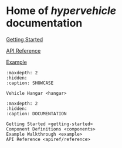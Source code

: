 # Home of *hypervehicle* documentation

[Getting Started](getting-started)

[API Reference](apiref/reference)

[Example](example)


```{toctree}
:maxdepth: 2
:hidden:
:caption: SHOWCASE

Vehicle Hangar <hangar>
```


```{toctree}
:maxdepth: 2
:hidden:
:caption: DOCUMENTATION

Getting Started <getting-started>
Component Definitions <components>
Example Walkthrough <example>
API Reference <apiref/reference>
```


